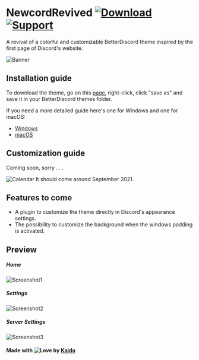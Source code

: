 # NewcordRevived [![Download][download-badge]][download-link] [![Support][support-badge]][support-link]

[download-badge]: https://raw.githubusercontent.com/SquirrelKiev/NewcordRevived/main/icons/github/download.svg
[support-badge]: https://raw.githubusercontent.com/SquirrelKiev/NewcordRevived/main/icons/github/support.svg
[download-link]: https://raw.githubusercontent.com/SquirrelKiev/NewcordRevived/main/src/newcord.theme.css
[support-link]: https://github.com/SquirrelKiev/NewcordRevived/issues

A revival of a colorful and customizable BetterDiscord theme inspired by the first page of Discord's website.

![Banner](https://imgur.com/i3S1GGI.png)

## Installation guide

To download the theme, go on this [page][download-link], right-click, click "save as" and save it in your BetterDiscord themes folder.

If you need a more detailed guide here's one for Windows and one for macOS:

-   [Windows](https://github.com/SquirrelKiev/NewcordRevived/blob/main/guides/windows.md)
-   [macOS](https://github.com/SquirrelKiev/NewcordRevived/blob/main/guides/macOS.md)

## Customization guide

Coming soon, sorry . . .

![Calendar](https://raw.githubusercontent.com/SquirrelKiev/NewcordRevived/main/icons/github/calendar.svg) It should come around September 2021.

## Features to come

-   A plugin to customize the theme directly in Discord's appearance settings.
-   The possibility to customize the background when the windows padding is activated.

## Preview

##### Home

![Screenshot1](https://imgur.com/oV98fvb.png)

##### Settings

![Screenshot2](https://imgur.com/7VXDMbQ.png)

##### Server Settings

![Screenshot3](https://imgur.com/MZD1Sj5.png)

#### **Made with ![Love](https://kaiidoo.github.io/Newcord/icons/github/heart.svg) by [Kaido](https://github.com/kaiidoo)**
